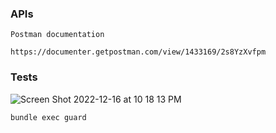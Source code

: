 


### APIs

```
Postman documentation

https://documenter.getpostman.com/view/1433169/2s8YzXvfpm

```




### Tests
![Screen Shot 2022-12-16 at 10 18 13 PM](https://user-images.githubusercontent.com/3889468/208106973-199c6432-2224-409a-8ec7-19633170df83.jpg)

```
bundle exec guard



```
